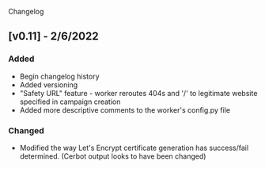 Changelog

## [v0.11] - 2/6/2022
### Added
- Begin changelog history
- Added versioning
- "Safety URL" feature - worker reroutes 404s and '/' to legitimate website specified in campaign creation
- Added more descriptive comments to the worker's config.py file
### Changed
- Modified the way Let's Encrypt certificate generation has success/fail determined. (Cerbot output looks to have been changed)

